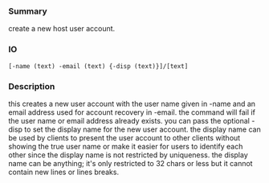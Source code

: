 ### Summary ###

create a new host user account.

### IO ###

```[-name (text) -email (text) {-disp (text)}]/[text]```

### Description ###

this creates a new user account with the user name given in -name and an email address used for account recovery in -email. the command will fail if the user name or email address already exists. you can pass the optional -disp to set the display name for the new user account. the display name can be used by clients to present the user account to other clients without showing the true user name or make it easier for users to identify each other since the display name is not restricted by uniqueness. the display name can be anything; it's only restricted to 32 chars or less but it cannot contain new lines or lines breaks.